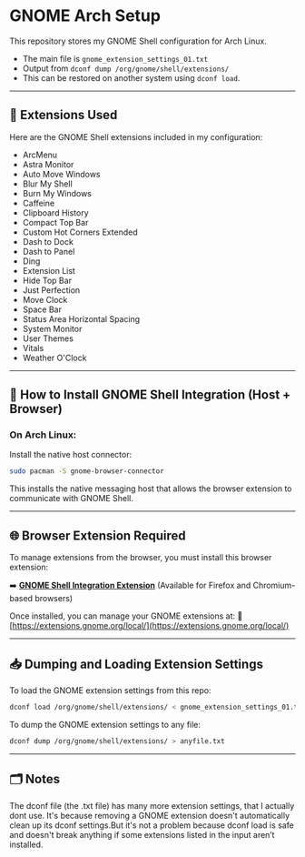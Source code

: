 # GNOME Arch Setup

This repository stores my GNOME Shell configuration for Arch Linux.  

- The main file is `gnome_extension_settings_01.txt`  
- Output from `dconf dump /org/gnome/shell/extensions/`  
- This can be restored on another system using `dconf load`.

---

## 🧩 Extensions Used

Here are the GNOME Shell extensions included in my configuration:

- ArcMenu
- Astra Monitor
- Auto Move Windows
- Blur My Shell
- Burn My Windows
- Caffeine
- Clipboard History
- Compact Top Bar
- Custom Hot Corners Extended
- Dash to Dock
- Dash to Panel
- Ding
- Extension List
- Hide Top Bar
- Just Perfection
- Move Clock
- Space Bar
- Status Area Horizontal Spacing
- System Monitor
- User Themes
- Vitals
- Weather O'Clock

---

## 🔧 How to Install GNOME Shell Integration (Host + Browser)

### On Arch Linux:

Install the native host connector:

```bash
sudo pacman -S gnome-browser-connector
```

This installs the native messaging host that allows the browser extension to communicate with GNOME Shell.

---

## 🌐 Browser Extension Required

To manage extensions from the browser, you must install this browser extension:

➡️ **[GNOME Shell Integration Extension](https://extensions.gnome.org/)**
(Available for Firefox and Chromium-based browsers)

Once installed, you can manage your GNOME extensions at:
🔗 [https://extensions.gnome.org/local/](https://extensions.gnome.org/local/)

---

## 📥 Dumping and Loading Extension Settings

To load the GNOME extension settings from this repo:

```bash
dconf load /org/gnome/shell/extensions/ < gnome_extension_settings_01.txt
```

To dump the GNOME extension settings to any file:

```bash
dconf dump /org/gnome/shell/extensions/ > anyfile.txt
```

---

## 🗂️ Notes

The dconf file (the .txt file) has many more extension settings, that I actually dont use. It's because removing a GNOME extension doesn't automatically clean up its dconf settings.But it's not a problem because dconf load is safe and doesn't break anything if some extensions listed in the input aren’t installed.

